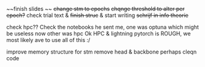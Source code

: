 ~~finish slides ~~
~~change stm to epochs~~
~~chqnge threshold to alter per epoch?~~
check trial text & ~~finish struc~~ & start writing
~~schrijf in info theorie~~

check hpc??
Check the notebooks he sent me, one was optuna which might be useless now other was hpc
Ok HPC & lightning pytorch is ROUGH, we most likely ave to use all of this :/

improve memory structure for stm
remove head & backbone perhaps
cleqn code
